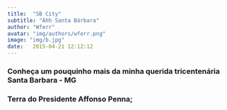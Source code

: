 ```yaml
---
title:  "SB City"
subtitle: "Ahh Santa Bárbara"
author: "Wferr"
avatar: "img/authors/wferr.png"
image: "img/b.jpg"
date:   2015-04-21 12:12:12
---
```


### Conheça um pouquinho mais da minha querida tricentenária Santa Barbara - MG
### Terra do Presidente Affonso Penna;

